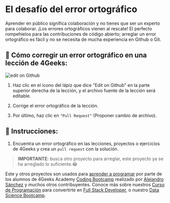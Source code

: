 # El desafío del error ortográfico

Aprender en público significa colaboración y no tienes que ser un experto para colaborar. ¡Los errores ortográficos vienen al rescate! El perfecto rompehielos para las contribuciones de código abierto; arreglar un error ortográfico es fácil y no se necesita de mucha experiencia en Github o Git.
 
## 🔷 Cómo corregir un error ortográfico en una lección de 4Geeks:  

![edit on Github](https://github.com/breatheco-de/the-misspell-chalenge/blob/master/assets/github-logo2.png?raw=true)

1. Haz clic en el icono del lápiz que dice "Edit on Github" en la parte superior derecha de la lección, y el archivo fuente de la lección será editable.

2. Corrige el error ortográfico de la lección.

3. Por último, haz clic en `"Pull Request"` (Proponer cambio de archivo).  

## 📝 Instrucciones:

1. Encuentra un error ortográfico en las lecciones, proyectos o ejercicios de 4Geeks y crea un `pull request` con la solución.

> **IMPORTANTE**: busca otro proyecto para arreglar, este proyecto ya se ha arreglado lo suficiente.😂

Este y otros proyectos son usados para [aprender a programar](https://4geeksacademy.com/es/aprender-a-programar/aprender-a-programar-desde-cero) por parte de los alumnos de 4Geeks Academy [Coding Bootcamp](https://4geeksacademy.com/us/coding-bootcamp) realizado por [Alejandro Sánchez](https://twitter.com/alesanchezr) y muchos otros contribuyentes. Conoce más sobre nuestros [Curso de Programación](https://4geeksacademy.com/es/curso-de-programacion-desde-cero?lang=es) para convertirte en [Full Stack Developer](https://4geeksacademy.com/es/coding-bootcamps/desarrollador-full-stack/?lang=es), o nuestro [Data Science Bootcamp](https://4geeksacademy.com/es/coding-bootcamps/curso-datascience-machine-learning).

